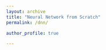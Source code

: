 ```yaml
---
layout: archive
title: "Neural Network from Scratch"
permalink: /dnn/

author_profile: true

---
```


